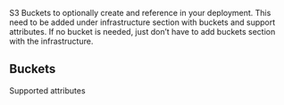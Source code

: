 S3 Buckets to optionally create and reference in your deployment. This need to be added under infrastructure section with buckets and support attributes. If no bucket is needed, just don’t have to add buckets section with the infrastructure.

## Buckets

Supported attributes